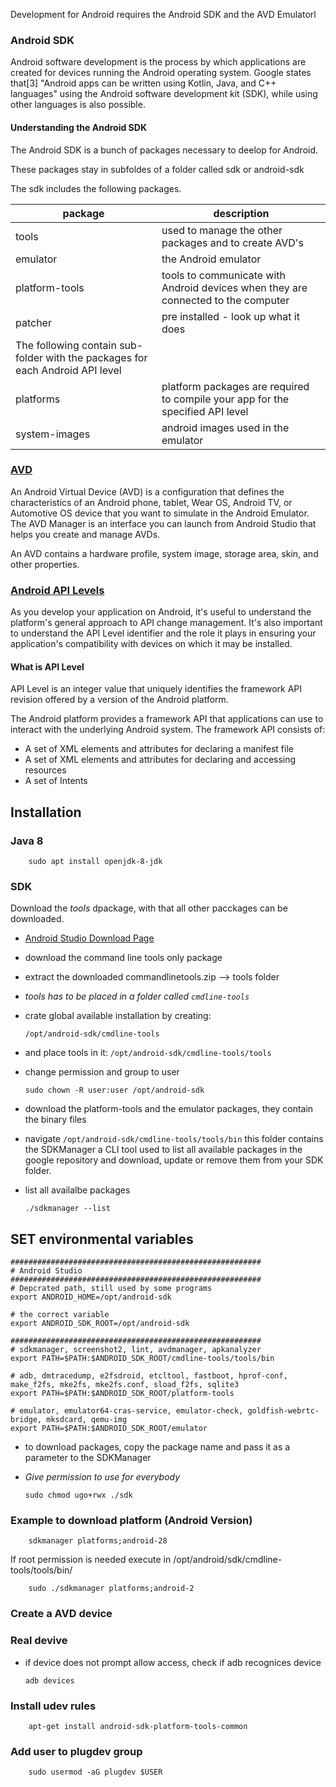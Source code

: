 Development for Android requires the Android SDK and the AVD Emulatorl

### Android SDK

Android software development is the process by which applications are created for devices running the Android operating system. Google states that[3] "Android apps can be written using Kotlin, Java, and C++ languages" using the Android software development kit (SDK), while using other languages is also possible.

#### Understanding the Android SDK

The Android SDK is a bunch of packages necessary to deelop for Android.

These packages stay in subfoldes of a folder called sdk or android-sdk

The sdk includes the following packages.

| package                                                                       | description                                                                       |
| ----------------------------------------------------------------------------- | --------------------------------------------------------------------------------- |
| tools                                                                         | used to manage the other packages and to create AVD's                             |
| emulator                                                                      | the Android emulator                                                              |
| platform-tools                                                                | tools to communicate with Android devices when they are connected to the computer |
| patcher                                                                       | pre installed - look up what it does                                              |
| The following contain sub-folder with the packages for each Android API level |                                                                                   |
| platforms                                                                     | platform packages are required to compile your app for the specified API level    |
| system-images                                                                 | android images used in the emulator                                               |

### [AVD](https://developer.android.com/studio/run/managing-avds)

An Android Virtual Device (AVD) is a configuration that defines the characteristics of an Android phone, tablet, Wear OS, Android TV, or Automotive OS device that you want to simulate in the Android Emulator. The AVD Manager is an interface you can launch from Android Studio that helps you create and manage AVDs.

An AVD contains a hardware profile, system image, storage area, skin, and other properties.

### [Android API Levels](http://www.dre.vanderbilt.edu/~schmidt/android/android-4.0/out/target/common/docs/doc-comment-check/guide/appendix/api-levels.html)

As you develop your application on Android, it's useful to understand the platform's general approach to API change management. It's also important to understand the API Level identifier and the role it plays in ensuring your application's compatibility with devices on which it may be installed.

#### What is API Level

API Level is an integer value that uniquely identifies the framework API revision offered by a version of the Android platform.

The Android platform provides a framework API that applications can use to interact with the underlying Android system. The framework API consists of:

- A set of XML elements and attributes for declaring a manifest file
- A set of XML elements and attributes for declaring and accessing resources
- A set of Intents

## Installation

### Java 8

    	sudo apt install openjdk-8-jdk

### SDK

Download the _tools_ dpackage, with that all other pacckages can be downloaded.

- [Android Studio Download Page](https://developer.android.com/studio#downloads)
- download the command line tools only package
- extract the downloaded commandlinetools.zip --> tools folder
- _tools has to be placed in a folder called `cmdline-tools`_
- crate global available installation by creating:

      /opt/android-sdk/cmdline-tools

- and place tools in it: `/opt/android-sdk/cmdline-tools/tools`
- change permission and group to user

      sudo chown -R user:user /opt/android-sdk

- download the platform-tools and the emulator packages, they contain the binary files
- navigate `/opt/android-sdk/cmdline-tools/tools/bin` this folder contains the SDKManager a CLI tool used to list all available packages in the google repository and download, update or remove them from your SDK folder.
- list all availalbe packages

      ./sdkmanager --list

## SET environmental variables

```
########################################################
# Android Studio
########################################################
# Depcrated path, still used by some programs
export ANDROID_HOME=/opt/android-sdk

# the correct variable
export ANDROID_SDK_ROOT=/opt/android-sdk

########################################################
# sdkmanager, screenshot2, lint, avdmanager, apkanalyzer
export PATH=$PATH:$ANDROID_SDK_ROOT/cmdline-tools/tools/bin

# adb, dmtracedump, e2fsdroid, etcltool, fastboot, hprof-conf, make_f2fs, mke2fs, mke2fs.conf, sload_f2fs, sqlite3
export PATH=$PATH:$ANDROID_SDK_ROOT/platform-tools

# emulator, emulator64-cras-service, emulator-check, goldfish-webrtc-bridge, mksdcard, qemu-img
export PATH=$PATH:$ANDROID_SDK_ROOT/emulator
```

- to download packages, copy the package name and pass it as a parameter to the SDKManager

- _Give permission to use for everybody_

      sudo chmod ugo+rwx ./sdk

### Example to download platform (Android Version)

    	sdkmanager platforms;android-28

If root permission is needed execute in /opt/android/sdk/cmdline-tools/tools/bin/

    	sudo ./sdkmanager platforms;android-2

### Create a AVD device

### Real devive

- if device does not prompt allow access, check if adb recognices device

      adb devices

### Install udev rules

    	apt-get install android-sdk-platform-tools-common

### Add user to plugdev group

    	sudo usermod -aG plugdev $USER
